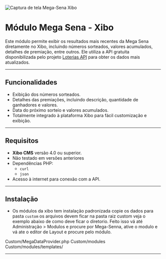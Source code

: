 ![Captura de tela Mega-Sena Xibo](https://raw.githubusercontent.com/henriquelucas/Modulo-Mega-Senna-Xibo/refs/heads/main/Captura%20de%20tela%202025-01-13%20210932.png)



# Módulo Mega Sena - Xibo

Este módulo permite exibir os resultados mais recentes da Mega Sena diretamente no Xibo, incluindo números sorteados, valores acumulados, detalhes de premiação, entre outros. Ele utiliza a API gratuita disponibilizada pelo projeto [Loterias API](https://github.com/guidi/loteria_api) para obter os dados mais atualizados.

---

## Funcionalidades
- Exibição dos números sorteados.
- Detalhes das premiações, incluindo descrição, quantidade de ganhadores e valores.
- Data do próximo sorteio e valores acumulados.
- Totalmente integrado à plataforma Xibo para fácil customização e exibição.

---

## Requisitos
- **Xibo CMS** versão 4.0 ou superior.
- Não testado em versões anteriores
- Dependências PHP: 
  - `curl`
  - `json`
- Acesso à internet para conexão com a API.

---
## Instalação
- Os módulos da xibo tem instalação padronizada copie os dados para pasta `custom` os arquivos devem ficar na pasta raiz custom veja o exemplo abaixo de como deve ficar o diretorio. Feito isso  vá até Administração > Modulos e procure por Mega-Senna, ative o modulo e vá ate o editor de Layout e procure pelo módulo.

Custom/MegaDataProvider.php
Custom/modules
Custom/modules/templates/


---
